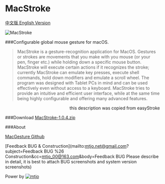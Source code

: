 MacStroke
================================

[中文版 English Version](https://github.com/mtjo/MacStroke/blob/master/README_zh-Hans.md)


![MacStroke](https://github.com/mtjo/MacStroke/raw/release/logo.png)

###Configurable global mouse gesture for macOS.
>MacStroke is a gesture-recognition application for MacOS. Gestures or strokes are movements that you make with you mouse (or your pen, finger etc.) while holding down a specific mouse button. MacStroke will execute certain actions if it recognizes the stroke; currently MacStroke can emulate key presses, execute shell commands, hold down modifiers and emulate a scroll wheel. The program was designed with Tablet PCs in mind and can be used effectively even without access to a keyboard. MacStroke tries to provide an intuitive and efficient user interface, while at the same time being highly configurable and offering many advanced features.<p>
<p style="text-align:right">this description was copied from easyStroke</p>

###Download
[MacStroke-1.0.4.zip](https://github.com/mtjo/MacStroke/raw/release/Download/MacStroke-1.0.4.zip)


###About

[MacGesture Github](https://github.com/MacGesture/MacGesture)


[Feedback BUG & Construction](mailto:mtjo.net@gmail.com?subject=Feedback BUG %26 Construction&cc=mtjo_00@163.com&body=Feedback BUG Please describe in detail, it is best to attach BUG screenshots and system version screenshots)

Power by [![mtjo](https://github.com/mtjo/MacStroke/raw/release/logo-mtjo.png)](http://mtjo.net)
